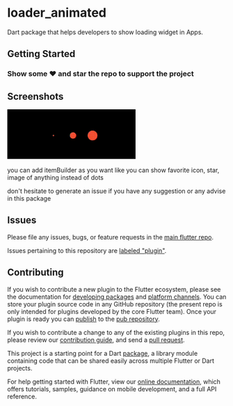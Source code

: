 # loader_animated

Dart package that helps developers to show loading widget in Apps.

## Getting Started

### Show some :heart: and star the repo to support the project

## Screenshots

<img src = "https://raw.githubusercontent.com/Rajkumar07793/loader/master/loader.gif">

you can add itemBuilder as you want like you can show favorite icon, star, image of anything instead of dots

don't hesitate to generate an issue if you have any suggestion or any advise in this package

## Issues

Please file any issues, bugs, or feature requests in the [main flutter
repo](https://github.com/flutter/flutter/issues/new).

Issues pertaining to this repository are [labeled
"plugin"](https://github.com/flutter/flutter/issues?q=is%3Aopen+is%3Aissue+label%3Aplugin).

## Contributing

If you wish to contribute a new plugin to the Flutter ecosystem, please
see the documentation for [developing packages](https://flutter.dev/developing-packages/) and
[platform channels](https://flutter.dev/platform-channels/). You can store
your plugin source code in any GitHub repository (the present repo is only
intended for plugins developed by the core Flutter team). Once your plugin
is ready you can [publish](https://flutter.dev/developing-packages/#publish)
to the [pub repository](https://pub.dev/).

If you wish to contribute a change to any of the existing plugins in this repo,
please review our [contribution guide](https://github.com/flutter/plugins/blob/master/CONTRIBUTING.md),
and send a [pull request](https://github.com/flutter/plugins/pulls).

This project is a starting point for a Dart
[package](https://flutter.dev/developing-packages/),
a library module containing code that can be shared easily across
multiple Flutter or Dart projects.

For help getting started with Flutter, view our 
[online documentation](https://flutter.dev/docs), which offers tutorials, 
samples, guidance on mobile development, and a full API reference.
